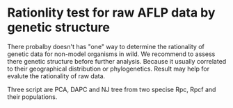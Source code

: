 # Rationlity test for raw AFLP data by genetic structure



There probalby doesn't has "one" way to determine the rationality of genetic data for non-model organisms in wild.
We recommend to assess there genetic structure before further analysis. Because it usually correlated to their geographical distribution or phylogenetics. Result may help for evalute the rationality of raw data.

Three script are PCA, DAPC and NJ tree from two specise Rpc, Rpcf and their populations.
